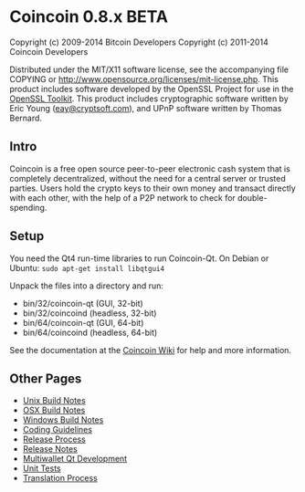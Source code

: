 Coincoin 0.8.x BETA
====================

Copyright (c) 2009-2014 Bitcoin Developers
Copyright (c) 2011-2014 Coincoin Developers

Distributed under the MIT/X11 software license, see the accompanying
file COPYING or http://www.opensource.org/licenses/mit-license.php.
This product includes software developed by the OpenSSL Project for use in the [OpenSSL Toolkit](http://www.openssl.org/). This product includes
cryptographic software written by Eric Young ([eay@cryptsoft.com](mailto:eay@cryptsoft.com)), and UPnP software written by Thomas Bernard.


Intro
---------------------
Coincoin is a free open source peer-to-peer electronic cash system that is
completely decentralized, without the need for a central server or trusted
parties.  Users hold the crypto keys to their own money and transact directly
with each other, with the help of a P2P network to check for double-spending.


Setup
---------------------
You need the Qt4 run-time libraries to run Coincoin-Qt. On Debian or Ubuntu:
	`sudo apt-get install libqtgui4`

Unpack the files into a directory and run:

- bin/32/coincoin-qt (GUI, 32-bit)
- bin/32/coincoind (headless, 32-bit)
- bin/64/coincoin-qt (GUI, 64-bit)
- bin/64/coincoind (headless, 64-bit)

See the documentation at the [Coincoin Wiki](http://coincoin.info)
for help and more information.


Other Pages
---------------------
- [Unix Build Notes](build-unix.md)
- [OSX Build Notes](build-osx.md)
- [Windows Build Notes](build-msw.md)
- [Coding Guidelines](coding.md)
- [Release Process](release-process.md)
- [Release Notes](release-notes.md)
- [Multiwallet Qt Development](multiwallet-qt.md)
- [Unit Tests](unit-tests.md)
- [Translation Process](translation_process.md)
